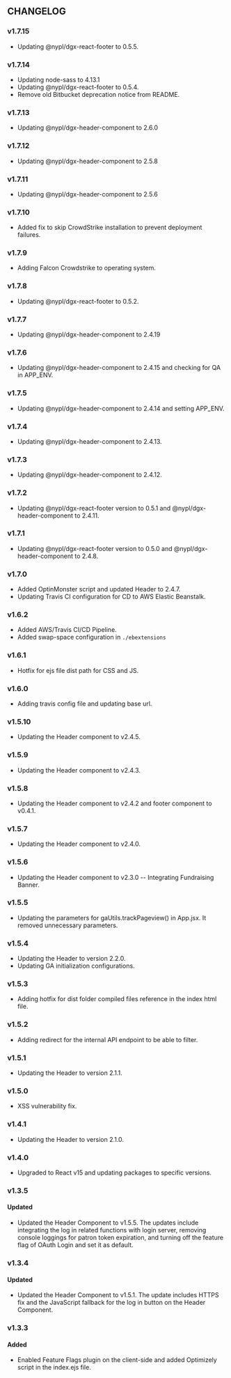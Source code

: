 ## CHANGELOG

### v1.7.15
- Updating @nypl/dgx-react-footer to 0.5.5.

### v1.7.14
- Updating node-sass to 4.13.1
- Updating @nypl/dgx-react-footer to 0.5.4.
- Remove old Bitbucket deprecation notice from README.

### v1.7.13
- Updating @nypl/dgx-header-component to 2.6.0

### v1.7.12
- Updating @nypl/dgx-header-component to 2.5.8

### v1.7.11
- Updating @nypl/dgx-header-component to 2.5.6

### v1.7.10
- Added fix to skip CrowdStrike installation to prevent deployment failures.

### v1.7.9
- Adding Falcon Crowdstrike to operating system.

### v1.7.8
- Updating @nypl/dgx-react-footer to 0.5.2.

### v1.7.7
- Updating @nypl/dgx-header-component to 2.4.19

### v1.7.6
- Updating @nypl/dgx-header-component to 2.4.15 and checking for QA in APP_ENV.

### v1.7.5
- Updating @nypl/dgx-header-component to 2.4.14 and setting APP_ENV.

### v1.7.4
- Updating @nypl/dgx-header-component to 2.4.13.

### v1.7.3
- Updating @nypl/dgx-header-component to 2.4.12.

### v1.7.2
- Updating @nypl/dgx-react-footer version to 0.5.1 and @nypl/dgx-header-component to 2.4.11.

### v1.7.1
- Updating @nypl/dgx-react-footer version to 0.5.0 and @nypl/dgx-header-component to 2.4.8.

### v1.7.0
- Added OptinMonster script and updated Header to 2.4.7.
- Updating Travis CI configuration for CD to AWS Elastic Beanstalk.

### v1.6.2
- Added AWS/Travis CI/CD Pipeline.
- Added swap-space configuration in `./ebextensions`

### v1.6.1
- Hotfix for ejs file dist path for CSS and JS.

### v1.6.0
- Adding travis config file and updating base url.

### v1.5.10
- Updating the Header component to v2.4.5.

### v1.5.9
- Updating the Header component to v2.4.3.

### v1.5.8
- Updating the Header component to v2.4.2 and footer component to v0.4.1.

### v1.5.7
- Updating the Header component to v2.4.0.

### v1.5.6
- Updating the Header component to v2.3.0 -- Integrating Fundraising Banner.

### v1.5.5
- Updating the parameters for gaUtils.trackPageview() in App.jsx. It removed unnecessary parameters.

### v1.5.4
- Updating the Header to version 2.2.0.
- Updating GA initialization configurations.

### v1.5.3
- Adding hotfix for dist folder compiled files reference in the index html file.

### v1.5.2
- Adding redirect for the internal API endpoint to be able to filter.

### v1.5.1
- Updating the Header to version 2.1.1.

### v1.5.0
- XSS vulnerability fix.

### v1.4.1
- Updating the Header to version 2.1.0.

### v1.4.0
- Upgraded to React v15 and updating packages to specific versions.

### v1.3.5
#### Updated
- Updated the Header Component to v1.5.5. The updates include integrating the log in related functions with login server, removing console loggings for patron token expiration, and turning off the feature flag of OAuth Login and set it as default.

### v1.3.4
#### Updated
- Updated the Header Component to v1.5.1. The update includes HTTPS fix and the JavaScript fallback for the log in button on the Header Component.

### v1.3.3
#### Added
- Enabled Feature Flags plugin on the client-side and added Optimizely script in the index.ejs file.
